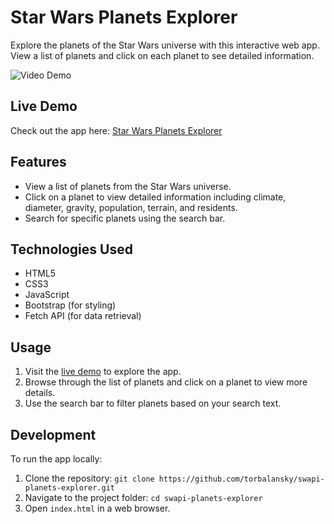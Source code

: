 # Star Wars Planets Explorer

Explore the planets of the Star Wars universe with this interactive web app. View a list of planets and click on each planet to see detailed information.

![Video Demo](img/swapi.gif)

## Live Demo

Check out the app here: [Star Wars Planets Explorer](https://torbalansky.github.io/swapi-planets-explorer/)

## Features

- View a list of planets from the Star Wars universe.
- Click on a planet to view detailed information including climate, diameter, gravity, population, terrain, and residents.
- Search for specific planets using the search bar.

## Technologies Used

- HTML5
- CSS3
- JavaScript
- Bootstrap (for styling)
- Fetch API (for data retrieval)

## Usage

1. Visit the [live demo](https://torbalansky.github.io/swapi-planets-explorer/) to explore the app.
2. Browse through the list of planets and click on a planet to view more details.
3. Use the search bar to filter planets based on your search text.

## Development

To run the app locally:

1. Clone the repository: `git clone https://github.com/torbalansky/swapi-planets-explorer.git`
2. Navigate to the project folder: `cd swapi-planets-explorer`
3. Open `index.html` in a web browser.
